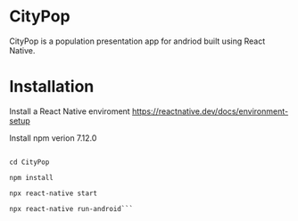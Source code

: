 # CityPop

CityPop is a population presentation app for andriod built using React Native. 

# Installation

Install a React Native enviroment
https://reactnative.dev/docs/environment-setup

Install npm verion 7.12.0 

```git clone git@github.com:JoelBergstrand/CityPop.git

cd CityPop

npm install

npx react-native start 

npx react-native run-android```
